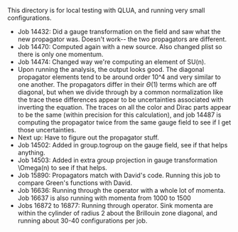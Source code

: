 This directory is for local testing with QLUA, and running very small configurations.
- Job 14432: Did a gauge transformation on the field and saw what the new propagator was. Doesn't work-- the two propagators are different.
- Job 14470: Computed again with a new source. Also changed plist so there is only one momentum.
- Job 14474: Changed way we're computing an element of SU(n).
- Upon running the analysis, the output looks good. The diagonal propagator elements tend to be around order 10^4 and very similar to one another. The propagators differ in their $\Theta(1)$ terms which are off diagonal, but when we divide through by a common normalization like the trace these differences appear to be uncertainties associated with inverting the equation. The traces on all the color and Dirac parts appear to be the same (within precision for this calculation), and job 14487 is computing the propagator twice from the same gauge field to see if I get those uncertainties.
- Next up: Have to figure out the propagator stuff. 
- Job 14502: Added in group.togroup on the gauge field, see if that helps anything.
- Job 14503: Added in extra group projection in gauge transformation \Omega(n) to see if that helps.
- Job 15890: Propagators match with David's code. Running this job to compare Green's functions with David.
- Job 16636: Running through the operator with a whole lot of momenta. Job 16637 is also running with momenta from 1000 to 1500
- Jobs 16872 to 16877: Running through operator. Sink momenta are within the cylinder of radius 2 about the Brillouin zone diagonal, and running about 30-40 configurations per job.
